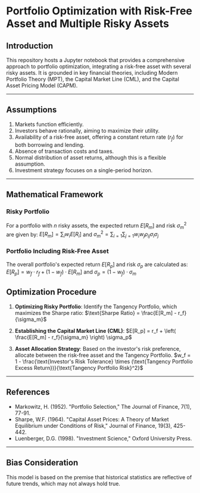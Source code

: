 # Portfolio Optimization with Risk-Free Asset and Multiple Risky Assets

## Introduction
This repository hosts a Jupyter notebook that provides a comprehensive approach to portfolio optimization, integrating a risk-free asset with several risky assets. It is grounded in key financial theories, including Modern Portfolio Theory (MPT), the Capital Market Line (CML), and the Capital Asset Pricing Model (CAPM).

---

## Assumptions
1. Markets function efficiently.
2. Investors behave rationally, aiming to maximize their utility.
3. Availability of a risk-free asset, offering a constant return rate ($r_f$) for both borrowing and lending.
4. Absence of transaction costs and taxes.
5. Normal distribution of asset returns, although this is a flexible assumption.
6. Investment strategy focuses on a single-period horizon.

---

## Mathematical Framework

### Risky Portfolio
For a portfolio with $n$ risky assets, the expected return $E[R_m]$ and risk $σ_m^2$ are given by:
$E[R_m] = \sum_{i} w_i E[R_i]$
and
$\sigma_m^2 = \sum_{i=1} \sum_{j=1} w_i w_j \rho_{ij} \sigma_i \sigma_j$

### Portfolio Including Risk-Free Asset
The overall portfolio's expected return $E[R_p]$ and risk $σ_p$ are calculated as:
$E[R_p] = w_f \cdot r_f + (1 - w_f) \cdot E[R_m]$
and 
$\sigma_p = (1 - w_f) \cdot \sigma_m$

## Optimization Procedure
1. **Optimizing Risky Portfolio**:
   Identify the Tangency Portfolio, which maximizes the Sharpe ratio:
$\text{Sharpe Ratio} = \frac{E[R_m] - r_f}{\sigma_m}$

2. **Establishing the Capital Market Line (CML)**:
$E[R_p] = r_f + \left( \frac{E[R_m] - r_f}{\sigma_m} \right) \sigma_p$

3. **Asset Allocation Strategy**:
   Based on the investor's risk preference, allocate between the risk-free asset and the Tangency Portfolio.
$w_f = 1 - \frac{\text{Investor's Risk Tolerance} \times (\text{Tangency Portfolio Excess Return})}{\text{Tangency Portfolio Risk}^2}$
---

## References
- Markowitz, H. (1952). "Portfolio Selection," The Journal of Finance, 7(1), 77-91.
- Sharpe, W.F. (1964). "Capital Asset Prices: A Theory of Market Equilibrium under Conditions of Risk," Journal of Finance, 19(3), 425-442.
- Luenberger, D.G. (1998). "Investment Science," Oxford University Press.

---

## Bias Consideration
This model is based on the premise that historical statistics are reflective of future trends, which may not always hold true.
